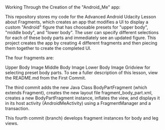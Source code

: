 Working Through the Creation of the "Android_Me" app:

This repository stores my code for the Advanced Android Udacity Lesson about Fragments, which creates an app that modifies a UI to display a custom "Android" figure that has choosable presets for "upper body", "middle body", and "lower body". The user can specify different selections for each of these body parts and immediately see an updated figure. This project creates the app by creating 4 different fragments and then piecing them together to create the completed UI.

The four fragments are:

Upper Body Image
Middle Body Image
Lower Body Image
Gridview for selecting preset body parts.
To see a fuller description of this lesson, view the README.md from the First Commit.

The third commit adds the new Java Class BodyPartFragment (which extends Fragment), creates the new layout file fragment_body_part.xml, creates a new BodyPartFragment instance, inflates the view, and displays it in its host activity (AndroidMeActivity) using a FragmentManager and a transaction.

This fourth commit (branch) develops fragment instances for body and leg views.
